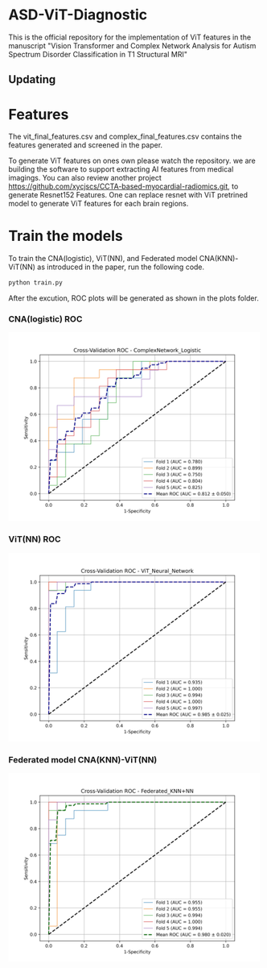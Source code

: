 # ASD-ViT-Diagnostic
This is the official repository for the implementation of ViT features in the manuscript "Vision Transformer and Complex Network Analysis for Autism Spectrum Disorder Classification in T1 Structural MRI"

## Updating

# Features
The vit_final_features.csv and complex_final_features.csv contains the features generated and screened in the paper. 

To generate ViT features on ones own please watch the repository. we are building the software to support extracting AI features from medical imagings. You can also review another project https://github.com/xycjscs/CCTA-based-myocardial-radiomics.git, to generate Resnet152 Features. One can replace resnet with ViT pretrined model to generate ViT features for each brain regions.

# Train the models
To train the CNA(logistic), ViT(NN), and Federated model CNA(KNN)-ViT(NN) as introduced in the paper, run the following code.
```bash
python train.py
```

After the excution, ROC plots will be generated as shown in the plots folder.

### CNA(logistic) ROC
<img src="plots/CV_ComplexNetwork_Logistic_ROC.jpg" alt="CNA(logistic) ROC" width="500"/>

### ViT(NN) ROC
<img src="plots/CV_ViT_Neural_Network_ROC.jpg" alt="ViT(NN) ROC" width="500"/>

### Federated model CNA(KNN)-ViT(NN)
<img src="plots/CV_Federated_KNN+NN_ROC.jpg" alt="Federated model CNA(KNN)-ViT(NN)" width="500"/>
